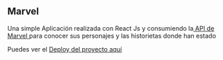 ## Marvel
Una simple Aplicación realizada con React Js y consumiendo la[ API de Marvel ](https://www.marvel.com/characters " API de Marvel ") para conocer sus personajes y las historietas donde han estado

Puedes ver el [Deploy del proyecto aquí](https://marveltest.now.sh/ "Deploy del proyecto aquí")
